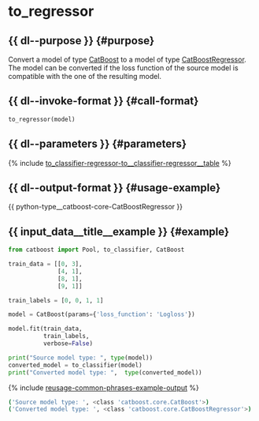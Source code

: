 # to_regressor

## {{ dl--purpose }} {#purpose}

Convert a model of type [CatBoost](python-reference_catboost.md) to a model of type [CatBoostRegressor](python-reference_catboostregressor.md). The model can be converted if the loss function of the source model is compatible with the one of the resulting model.

## {{ dl--invoke-format }} {#call-format}

```python
to_regressor(model)
```

## {{ dl--parameters }} {#parameters}

{% include [to_classifier-regressor-to__classifier-regressor__table](../_includes/work_src/reusage-python/to__classifier-regressor__table.md) %}


## {{ dl--output-format }} {#usage-example}

{{ python-type__catboost-core-CatBoostRegressor }}

## {{ input_data__title__example }} {#example}

```python
from catboost import Pool, to_classifier, CatBoost

train_data = [[0, 3],
              [4, 1],
              [8, 1],
              [9, 1]]

train_labels = [0, 0, 1, 1]

model = CatBoost(params={'loss_function': 'Logloss'})

model.fit(train_data, 
          train_labels,
          verbose=False)

print("Source model type: ", type(model))
converted_model = to_classifier(model)
print("Converted model type: ",  type(converted_model))

```

{% include [reusage-common-phrases-example-output](../_includes/work_src/reusage-common-phrases/example-output.md) %}


```bash
('Source model type: ', <class 'catboost.core.CatBoost'>)
('Converted model type: ', <class 'catboost.core.CatBoostRegressor'>)
```


